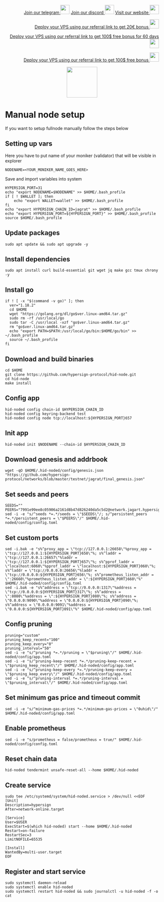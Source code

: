 <p style="font-size:14px" align="right">
<a href="https://t.me/kjnotes" target="_blank">Join our telegram <img src="https://user-images.githubusercontent.com/50621007/183283867-56b4d69f-bc6e-4939-b00a-72aa019d1aea.png" width="30"/></a>
<a href="https://discord.gg/JqQNcwff2e" target="_blank">Join our discord <img src="https://user-images.githubusercontent.com/50621007/176236430-53b0f4de-41ff-41f7-92a1-4233890a90c8.png" width="30"/></a>
<a href="https://kjnodes.com/" target="_blank">Visit our website <img src="https://user-images.githubusercontent.com/50621007/168689709-7e537ca6-b6b8-4adc-9bd0-186ea4ea4aed.png" width="30"/></a>
</p>

<p style="font-size:14px" align="right">
<a href="https://hetzner.cloud/?ref=y8pQKS2nNy7i" target="_blank">Deploy your VPS using our referral link to get 20€ bonus <img src="https://user-images.githubusercontent.com/50621007/174612278-11716b2a-d662-487e-8085-3686278dd869.png" width="30"/></a>
</p>
<p style="font-size:14px" align="right">
<a href="https://m.do.co/c/17b61545ca3a" target="_blank">Deploy your VPS using our referral link to get 100$ free bonus for 60 days <img src="https://user-images.githubusercontent.com/50621007/183284313-adf81164-6db4-4284-9ea0-bcb841936350.png" width="30"/></a>
</p>
<p style="font-size:14px" align="right">
<a href="https://www.vultr.com/?ref=7418642" target="_blank">Deploy your VPS using our referral link to get 100$ free bonus <img src="https://user-images.githubusercontent.com/50621007/183284971-86057dc2-2009-4d40-a1d4-f0901637033a.png" width="30"/></a>
</p>

<p align="center">
  <img height="100" height="auto" src="https://user-images.githubusercontent.com/50621007/192454529-b8070948-6592-4022-96d9-b2adf7169243.png">
</p>

# Manual node setup
If you want to setup fullnode manually follow the steps below

## Setting up vars
Here you have to put name of your moniker (validator) that will be visible in explorer
```
NODENAME=<YOUR_MONIKER_NAME_GOES_HERE>
```

Save and import variables into system
```
HYPERSIGN_PORT=31
echo "export NODENAME=$NODENAME" >> $HOME/.bash_profile
if [ ! $WALLET ]; then
	echo "export WALLET=wallet" >> $HOME/.bash_profile
fi
echo "export HYPERSIGN_CHAIN_ID=jagrat" >> $HOME/.bash_profile
echo "export HYPERSIGN_PORT=${HYPERSIGN_PORT}" >> $HOME/.bash_profile
source $HOME/.bash_profile
```

## Update packages
```
sudo apt update && sudo apt upgrade -y
```

## Install dependencies
```
sudo apt install curl build-essential git wget jq make gcc tmux chrony -y
```

## Install go
```
if ! [ -x "$(command -v go)" ]; then
  ver="1.18.2"
  cd $HOME
  wget "https://golang.org/dl/go$ver.linux-amd64.tar.gz"
  sudo rm -rf /usr/local/go
  sudo tar -C /usr/local -xzf "go$ver.linux-amd64.tar.gz"
  rm "go$ver.linux-amd64.tar.gz"
  echo "export PATH=$PATH:/usr/local/go/bin:$HOME/go/bin" >> ~/.bash_profile
  source ~/.bash_profile
fi
```

## Download and build binaries
```
cd $HOME
git clone https://github.com/hypersign-protocol/hid-node.git
cd hid-node
make install
```

## Config app
```
hid-noded config chain-id $HYPERSIGN_CHAIN_ID
hid-noded config keyring-backend test
hid-noded config node tcp://localhost:${HYPERSIGN_PORT}657
```

## Init app
```
hid-noded init $NODENAME --chain-id $HYPERSIGN_CHAIN_ID
```

## Download genesis and addrbook
```
wget -qO $HOME/.hid-noded/config/genesis.json "https://github.com/hypersign-protocol/networks/blob/master/testnet/jagrat/final_genesis.json"
```

## Set seeds and peers
```
SEEDS=""
PEERS="7991e99ee8c05906a2161d8b47d826240da5c5d2@network.jagart.hypersign.id:26656,4625d4f9aa5034579134bdd551b6b54ee2b48c6a@network.jagart.hypersign.id:26656,85d140e4c211992d50285d93ba4cadc7d89410b5@38.242.206.64:26656,20e40949206d9d991274bfa388af4f77b7da0de1@176.100.3.29:26656,5cd888a5c37474ca778277cfd9dee7d24fe96094@95.217.214.107:26656,e0fe2fd7aa53edabf4978d96928d4d754d2140b0@23.88.55.152:26656,82fe77bca592a1dbcf747ad7f76847495bb4923e@65.108.151.238:26657,71043088812f947facd25b4f93c4eca73bc922f6@65.109.28.219:10956,cccc44f39832eaa9ae345fa92e47b553517765aa@207.180.197.147:26656,af22e60521ee775cad6ac83b4104783407df3fc2@172.104.184.55:26656,9aac6b663fa75bc1e50ad74aa8efa929e31fd3e4@178.250.242.94:26656,84408be4e3f13dcd976568d6370e1c50e9eb614d@185.252.232.110:46656,b0206e6ccd3ed9bfbb0feb9401faf27559742dc8@5.161.55.130:26656,776785ba52f350e10c0eaba22731e0891edb07fc@154.12.236.152:26656,c395620698af314d68a62df4217f5fd1aacad696@65.21.129.95:46636,d5f7dfff307cefb8e960000caf53b92dd9c58a1d@65.109.28.177:29227,14996170d73843813be594a03eb9690b95ea71bd@13.76.157.155:26656,6f95b7db6a293887dcd4b11137cd824f48c43f50@165.22.197.119:26657,77fbcaef349a10d628aac7f0832d450d4f869bdf@195.201.123.105:26656,5daa030db81056a177ac0b9d9aa0cdcaaef4e4c9@103.25.200.231:26656,69e7ff3d6bc66e3f1e5f1d0794643be4ace556fc@65.109.49.111:26456,ed12770cba24bfc5ea73d470115067bde00d8291@198.244.159.55:26656,2bd6f4bfb15c56cb1f179f9d921b37772dcfb9fa@5.161.154.109:36656,3990d5a402ca8f9e53441b02e22f4558c5c85fc5@65.108.44.149:27756,2128694e7da76a731b24d8bc059227748f0bc38d@144.91.100.18:26657,7bd5ca4aebb21d664939295c306ad6aef70b5604@95.161.27.57:26656,1dae68f061204fe2c10e9476239c0333258889e7@65.109.31.114:2460,ad06dd3131caea14bcbe809b5dc58c885859538e@38.242.216.207:26656,9f5079901be228be2a8686b4f17376441853ef26@65.108.52.192:56656,5b6356defbfc7227035698d6af7d686d3981a0eb@5.161.99.136:26656,bd8d56f381cde164db541a5764c6bf8f484fcf18@51.250.106.108:26656,70f00c612c1d681a04244749a56f3a35e9be1420@65.108.194.40:28765,839e1ee14102cc2a8c6616ab1a4cc96862cfccc3@95.217.131.157:26656,80a0eb37a75fbe0a66baa4c18a167ccaa7440a2c@95.216.156.201:26657,d5080fcee1b12910eee2ed35460b9046ecfd5dc3@139.162.235.100:26926,e32d544f129ae096dbc9f123de7f7af32ebf2ace@65.108.103.184:26656,98625e86ec117d277a58b8c576058189991ae6c0@65.108.206.56:13656,b441c4bfa215e8b46fe058e7a4ce4886d87860e3@132.145.54.94:26656,fd8a8905a404d4169e9a9ed7f4b034079e6a13ab@65.108.77.250:46151,06901d4cb4f0902e27c18ae19d5a67f3506b7d18@45.140.185.6:26656,8e4938aa6561695326f61f432ea2b2a53a428205@95.217.118.96:27161,4a020006964d92bd752bed55a2348828478b7da3@141.95.124.154:26656,1de2abae74a4c5fd7d96d9869ef02187f81498f0@134.209.238.66:26656,ea6ec9ba3f431e47c7baf8b07b5c752f0f1777a3@5.189.176.226:26657,c57cb8c929a73edff5cbad63a90d923edcf96913@34.168.39.191:26656,cf94099349980f9593a3f0362c85fe7c6eda8b14@8.219.48.59:26656,de1f980cc59bdb2457202768d4b4d964d783789e@167.235.21.165:26656,e9bf8e034cfb29658d252f81633ab91e9f28df26@143.198.163.38:26656,91089c0911b59f59fe2ec79fdae017f9beefbbfd@65.108.101.158:26656,af77f61922251db5860c98092246089cb4104865@109.74.200.157:26657,f3eaab835c004c3bc7119097de649cf35a14b48d@45.88.106.199:45656,33fd6e5062baedde026514357b6865f1fbc74c4f@185.144.99.15:26656,ac25bdc230944cc20f03913a8dae881c9b5f9c18@3.239.45.125:26656,55e8a3bc20328c23422e93d875db6dfd6d0adbf2@95.217.207.236:26656,789ca5ed1ee43c4fbf1258d1ec62edea5855dd50@20.42.111.34:26656,15d2f1bc2bfaa143388465ea115c59e5ce6e77dc@65.109.39.223:26656,7379f212d15f6256cf3cc452a6e50b787eccc8ec@161.97.102.31:26656"
sed -i -e "s/^seeds *=.*/seeds = \"$SEEDS\"/; s/^persistent_peers *=.*/persistent_peers = \"$PEERS\"/" $HOME/.hid-noded/config/config.toml
```

## Set custom ports
```
sed -i.bak -e "s%^proxy_app = \"tcp://127.0.0.1:26658\"%proxy_app = \"tcp://127.0.0.1:${HYPERSIGN_PORT}658\"%; s%^laddr = \"tcp://127.0.0.1:26657\"%laddr = \"tcp://127.0.0.1:${HYPERSIGN_PORT}657\"%; s%^pprof_laddr = \"localhost:6060\"%pprof_laddr = \"localhost:${HYPERSIGN_PORT}060\"%; s%^laddr = \"tcp://0.0.0.0:26656\"%laddr = \"tcp://0.0.0.0:${HYPERSIGN_PORT}656\"%; s%^prometheus_listen_addr = \":26660\"%prometheus_listen_addr = \":${HYPERSIGN_PORT}660\"%" $HOME/.hid-noded/config/config.toml
sed -i.bak -e "s%^address = \"tcp://0.0.0.0:1317\"%address = \"tcp://0.0.0.0:${HYPERSIGN_PORT}317\"%; s%^address = \":8080\"%address = \":${HYPERSIGN_PORT}080\"%; s%^address = \"0.0.0.0:9090\"%address = \"0.0.0.0:${HYPERSIGN_PORT}090\"%; s%^address = \"0.0.0.0:9091\"%address = \"0.0.0.0:${HYPERSIGN_PORT}091\"%" $HOME/.hid-noded/config/app.toml
```

## Config pruning
```
pruning="custom"
pruning_keep_recent="100"
pruning_keep_every="0"
pruning_interval="50"
sed -i -e "s/^pruning *=.*/pruning = \"$pruning\"/" $HOME/.hid-noded/config/app.toml
sed -i -e "s/^pruning-keep-recent *=.*/pruning-keep-recent = \"$pruning_keep_recent\"/" $HOME/.hid-noded/config/app.toml
sed -i -e "s/^pruning-keep-every *=.*/pruning-keep-every = \"$pruning_keep_every\"/" $HOME/.hid-noded/config/app.toml
sed -i -e "s/^pruning-interval *=.*/pruning-interval = \"$pruning_interval\"/" $HOME/.hid-noded/config/app.toml
```

## Set minimum gas price and timeout commit
```
sed -i -e "s/^minimum-gas-prices *=.*/minimum-gas-prices = \"0uhid\"/" $HOME/.hid-noded/config/app.toml
```

## Enable prometheus
```
sed -i -e "s/prometheus = false/prometheus = true/" $HOME/.hid-noded/config/config.toml
```

## Reset chain data
```
hid-noded tendermint unsafe-reset-all --home $HOME/.hid-noded
```

## Create service
```
sudo tee /etc/systemd/system/hid-noded.service > /dev/null <<EOF
[Unit]
Description=hypersign
After=network-online.target

[Service]
User=$USER
ExecStart=$(which hid-noded) start --home $HOME/.hid-noded
Restart=on-failure
RestartSec=3
LimitNOFILE=65535

[Install]
WantedBy=multi-user.target
EOF
```

## Register and start service
```
sudo systemctl daemon-reload
sudo systemctl enable hid-noded
sudo systemctl restart hid-noded && sudo journalctl -u hid-noded -f -o cat
```
